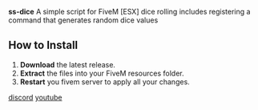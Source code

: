 **ss-dice** A simple script for FiveM [ESX] dice rolling includes registering a command that generates random dice values

## How to Install

1. **Download** the latest release. 
2. **Extract** the files into your FiveM resources folder.
3. **Restart** you fivem server to apply all your changes.

[discord](https://discord.gg/5eJrHGH2)
[youtube](https://www.youtube.com/@sparki3)
